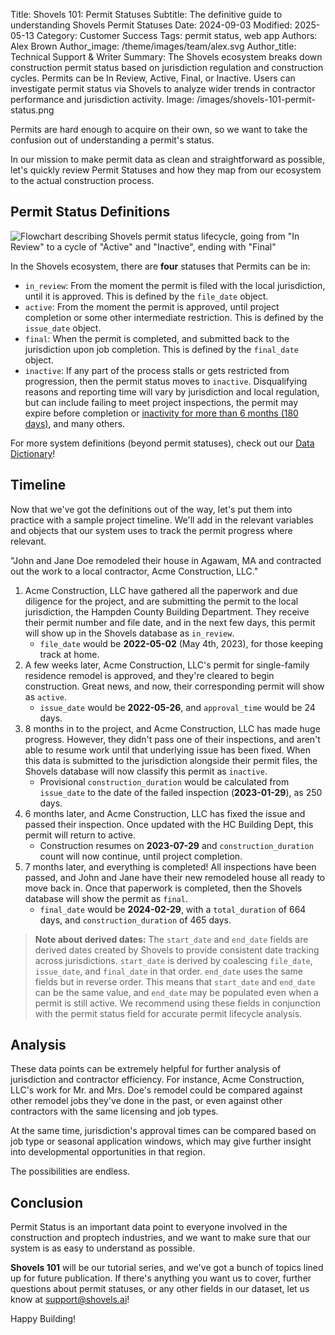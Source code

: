 Title: Shovels 101: Permit Statuses
Subtitle: The definitive guide to understanding Shovels Permit Statuses
Date: 2024-09-03
Modified: 2025-05-13
Category: Customer Success
Tags: permit status, web app
Authors: Alex Brown
Author_image: /theme/images/team/alex.svg
Author_title: Technical Support & Writer
Summary: The Shovels ecosystem breaks down construction permit status based on jurisdiction regulation and construction cycles. Permits can be In Review, Active, Final, or Inactive. Users can investigate permit status via Shovels to analyze wider trends in contractor performance and jurisdiction activity. 
Image: /images/shovels-101-permit-status.png


Permits are hard enough to acquire on their own, so we want to take the confusion out of understanding a permit's status. 

In our mission to make permit data as clean and straightforward as possible, let's quickly review Permit Statuses and how they map from our ecosystem to the actual construction process.

## Permit Status Definitions

![Flowchart describing Shovels permit status lifecycle, going from "In Review" to a cycle of "Active" and "Inactive", ending with "Final"](/images/permit-status-flowchart.png)

In the Shovels ecosystem, there are **four** statuses that Permits can be in:

* `in_review`: From the moment the permit is filed with the local jurisdiction, until it is approved. This is defined by the `file_date`  object.
* `active`: From the moment the permit is approved, until project completion or some other intermediate restriction. This is defined by the `issue_date`  object.
* `final`: When the permit is completed, and submitted back to the jurisdiction upon job completion. This is defined by the `final_date` object.
* `inactive`: If any part of the process stalls or gets restricted from progression, then the permit status moves to `inactive`. Disqualifying reasons and reporting time will vary by jurisdiction and local regulation, but can include failing to meet project inspections, the permit may expire before completion or [inactivity for more than 6 months (180 days)](https://ecode360.com/6567722#6567722), and many others.

For more system definitions (beyond permit statuses), check out our [Data Dictionary](https://docs.google.com/spreadsheets/d/1qiIxx37_-6vGfGp2i5pXv4w2FdsLsShjCqSVO5v6OMQ/edit?gid=249471341#gid=249471341)!

## Timeline

Now that we've got the definitions out of the way, let's put them into practice with a sample project timeline. We'll add in the relevant variables and objects that our system uses to track the permit progress where relevant.

"John and Jane Doe remodeled their house in Agawam, MA and contracted out the work to a local contractor, Acme Construction, LLC."

1. Acme Construction, LLC have gathered all the paperwork and due diligence for the project, and are submitting the permit to the local jurisdiction, the Hampden County Building Department. They receive their permit number and file date, and in the next few days, this permit will show up in the Shovels database as `in_review`. 
    * `file_date` would be **2022-05-02** (May 4th, 2023), for those keeping track at home.
2. A few weeks later, Acme Construction, LLC's permit for single-family residence remodel is approved, and they're cleared to begin construction. Great news, and now, their corresponding permit will show as `active`.
    * `issue_date` would be **2022-05-26**, and `approval_time` would be 24 days.
3. 8 months in to the project, and Acme Construction, LLC has made huge progress. However, they didn't pass one of their inspections, and aren't able to resume work until that underlying issue has been fixed. When this data is submitted to the jurisdiction alongside their permit files, the Shovels database will now classify this permit as `inactive`. 
    * Provisional `construction_duration` would be calculated from `issue_date` to the date of the failed inspection (**2023-01-29**), as 250 days.
4. 6 months later, and Acme Construction, LLC has fixed the issue and passed their inspection. Once updated with the HC Building Dept, this permit will return to active.
    * Construction resumes on **2023-07-29** and `construction_duration` count will now continue, until project completion. 
5. 7 months later, and everything is completed! All inspections have been passed, and John and Jane have their new remodeled house all ready to move back in. Once that paperwork is completed, then the Shovels database will show the permit as `final`. 
    * `final_date` would be **2024-02-29**, with a `total_duration` of 664 days, and `construction_duration` of 465 days.

> **Note about derived dates:** The `start_date` and `end_date` fields are derived dates created by Shovels to provide consistent date tracking across jurisdictions. `start_date` is derived by coalescing `file_date`, `issue_date`, and `final_date` in that order. `end_date` uses the same fields but in reverse order. This means that `start_date` and `end_date` can be the same value, and `end_date` may be populated even when a permit is still active. We recommend using these fields in conjunction with the permit status field for accurate permit lifecycle analysis.

## Analysis

These data points can be extremely helpful for further analysis of jurisdiction and contractor efficiency. For instance, Acme Construction, LLC's work for Mr. and Mrs. Doe's remodel could be compared against other remodel jobs they've done in the past, or even against other contractors with the same licensing and job types. 

At the same time, jurisdiction's approval times can be compared based on job type or seasonal application windows, which may give further insight into developmental opportunities in that region. 

The possibilities are endless.

## Conclusion

Permit Status is an important data point to everyone involved in the construction and proptech industries, and we want to make sure that our system is as easy to understand as possible. 

**Shovels 101** will be our tutorial series, and we've got a bunch of topics lined up for future publication. If there's anything you want us to cover, further questions about permit statuses, or any other fields in our dataset, let us know at [support@shovels.ai](mailto:support@shovels.ai)!

Happy Building!
